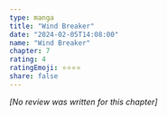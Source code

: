 ```yaml
---
type: manga
title: "Wind Breaker"
date: "2024-02-05T14:08:00"
name: "Wind Breaker"
chapter: 7
rating: 4
ratingEmoji: ⭐️⭐️⭐️⭐️
share: false
---
```


*[No review was written for this chapter]*
